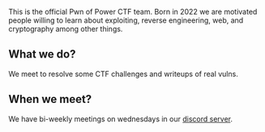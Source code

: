 This is the official Pwn of Power CTF team.
Born in 2022 we are motivated people willing to learn about exploiting, reverse engineering, web, and cryptography among other things.

## What we do?

We meet to resolve some CTF challenges and writeups of real vulns.

## When we meet?

We have bi-weekly meetings on wednesdays in our [discord server](https://discord.gg/JzGy89Znt5).
